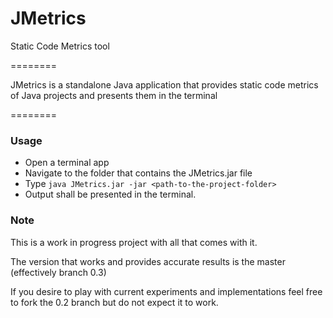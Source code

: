 # JMetrics

Static Code Metrics tool

========

JMetrics is a standalone Java application that provides static code metrics of Java projects and presents them in the terminal

========

### Usage
* Open a terminal app
* Navigate to the folder that contains the JMetrics.jar file
* Type ``` java JMetrics.jar -jar <path-to-the-project-folder> ```
* Output shall be presented in the terminal.

### Note

This is a work in progress project with all that comes with it.

The version that works and provides accurate results is the master (effectively  branch 0.3)

If you desire to play with current experiments and implementations feel free to fork the 0.2 branch but do not expect it to work.
 
